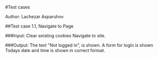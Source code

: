 
#Test cases

Author: Lachezar Asparuhov

##Test case 1.1, Navigate to Page

###Input:
Clear existing cookies
Navigate to site.

###Output:
The text "Not logged in", is shown.
A form for login is shown
Todays date and time is shown in correct format.

